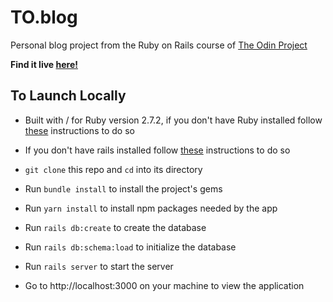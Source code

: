 # TO.blog

Personal blog project from the Ruby on Rails course of [The Odin Project](https://www.theodinproject.com/)

**Find it live [here!](https://ancient-escarpment-78950.herokuapp.com/)**

## To Launch Locally

* Built with / for Ruby version 2.7.2, if you don't have Ruby installed follow [these](https://www.theodinproject.com/paths/full-stack-ruby-on-rails/courses/ruby-on-rails/lessons/your-first-rails-application-ruby-on-rails) instructions to do so

* If you don't have rails installed follow [these](https://www.theodinproject.com/paths/full-stack-ruby-on-rails/courses/ruby-on-rails/lessons/your-first-rails-application-ruby-on-rails) instructions to do so

* `git clone` this repo and `cd` into its directory

* Run `bundle install` to install the project's gems

* Run `yarn install` to install npm packages needed by the app

* Run `rails db:create` to create the database

* Run `rails db:schema:load` to initialize the database

* Run `rails server` to start the server

* Go to http://localhost:3000 on your machine to view the application

